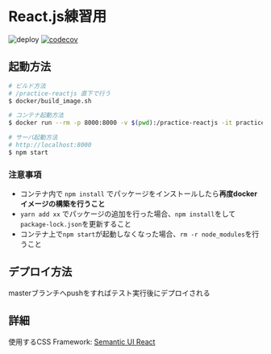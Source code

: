# React.js練習用

![deploy](https://github.com/Mizukichi0210/practice-reactjs/workflows/deploy/badge.svg?branch=master&event=push)
[![codecov](https://codecov.io/gh/Mizukichi0210/practice-reactjs/branch/master/graph/badge.svg)](https://codecov.io/gh/Mizukichi0210/practice-reactjs)

## 起動方法

```bash
# ビルド方法
# /practice-reactjs 直下で行う
$ docker/build_image.sh

# コンテナ起動方法
$ docker run --rm -p 8000:8000 -v $(pwd):/practice-reactjs -it practice-reactjs /bin/bash

# サーバ起動方法
# http://localhost:8000
$ npm start
```

### 注意事項
- コンテナ内で `npm install` でパッケージをインストールしたら**再度dockerイメージの構築を行うこと**
- `yarn add xx` でパッケージの追加を行った場合、`npm install`をして`package-lock.json`を更新すること
- コンテナ上で`npm start`が起動しなくなった場合、`rm -r node_modules`を行うこと　

## デプロイ方法

masterブランチへpushをすればテスト実行後にデプロイされる

## 詳細

使用するCSS Framework: [Semantic UI React](https://react.semantic-ui.com/)
